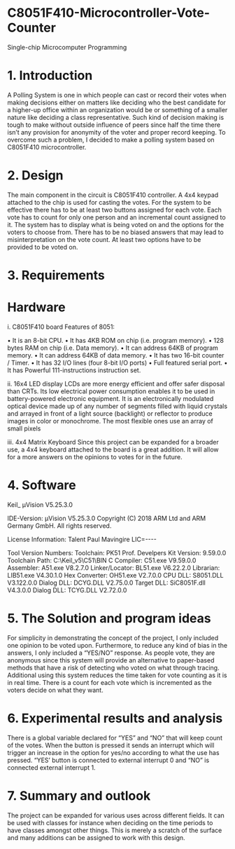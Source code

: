 # C8051F410-Microcontroller-Vote-Counter
Single-chip Microcomputer Programming 


# 1. Introduction

A Polling System is one in which people can cast or record their votes when making decisions either on matters like deciding who the best candidate for a higher-up office within an organization would be or something of a smaller nature like deciding a class representative. Such kind of decision making is tough to make without outside influence of peers since half the time there isn’t any provision for anonymity of the voter and proper record keeping. To overcome such a problem, I decided to make a polling system based on C8051F410 microcontroller. 

# 2. Design
The main component in the circuit is C8051F410 controller. A 4x4 keypad attached to the chip is used for casting the votes. For the system to be effective there has to be at least two buttons assigned for each vote. Each vote has to count for only one person and an incremental count assigned to it. The system has to display what is being voted on and the options for the voters to choose from. There has to be no biased answers that may lead to misinterpretation on the vote count. At least two options have to be provided to be voted on.

# 3. Requirements

# Hardware

i. C8051F410 board
	Features of 8051:
	
•	It is an 8-bit CPU.
•	It has 4KB ROM on chip (i.e. program memory).
•	128 bytes RAM on chip (i.e. Data memory).
•	It can address 64KB of program memory.
•	It can address 64KB of data memory.
•	It has two 16-bit counter / Timer.
•	It has 32 I/O lines (four 8-bit I/O ports)
•	Full featured serial port.
•	It has Powerful 111-instructions instruction set.

ii. 16x4 LED display
LCDs are more energy efficient and offer safer disposal than CRTs. Its low electrical power consumption enables it to be used in battery-powered electronic equipment. It is an electronically modulated optical device made up of any number of segments filled with liquid crystals and arrayed in front of a light source (backlight) or reflector to produce images in color or monochrome. The most flexible ones use an array of small pixels

iii. 4x4 Matrix Keyboard
Since this project can be expanded for a broader use, a 4x4 keyboard attached to the board is a great addition. It will allow for a more answers on the opinions to votes for in the future.
	
	
	
# 4. Software
Keil_ µVision V5.25.3.0

	
IDE-Version:
µVision V5.25.3.0
Copyright (C) 2018 ARM Ltd and ARM Germany GmbH. All rights reserved.

License Information:
Talent Paul Mavingire
LIC=----

Tool Version Numbers:
Toolchain:        PK51 Prof. Develpers Kit  Version: 9.59.0.0
Toolchain Path:    C:\Keil_v5\C51\BIN
C Compiler:         C51.exe    V9.59.0.0
Assembler:          A51.exe    V8.2.7.0
Linker/Locator:     BL51.exe    V6.22.2.0
Librarian:             LIB51.exe    V4.30.1.0
Hex Converter:      OH51.exe    V2.7.0.0
CPU DLL:               S8051.DLL            V3.122.0.0
Dialog DLL:         DCYG.DLL             V2.75.0.0
Target DLL:             SiC8051F.dll         V4.3.0.0
Dialog DLL:         TCYG.DLL             V2.72.0.0

# 5. The Solution and program ideas

For simplicity in demonstrating the concept of the project, I only included one opinion to be voted upon. Furthermore, to reduce any kind of bias in the answers, I only included a “YES/NO” response. As people vote, they are anonymous since this system will provide an alternative to paper-based methods that have a risk of detecting who voted on what through tracing. Additional using this system reduces the time taken for vote counting as it is in real time. There is a count for each vote which is incremented as the voters decide on what they want.

# 6. Experimental results and analysis

There is a global variable declared for “YES” and “NO” that will keep count of the votes. When the button is pressed it sends an interrupt which will trigger an increase in the option for yes/no according to what the use has pressed. “YES’ button is connected to external interrupt 0 and “NO” is connected external interrupt 1. 

# 7. Summary and outlook
The project can be expanded for various uses across different fields. It can be used with classes for instance when deciding on the time periods to have classes amongst other things. This is merely a scratch of the surface and many additions can be assigned to work with this design. 





